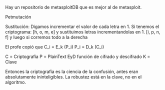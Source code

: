 Hay un repositorio de metasploitDB que es mejor al de metasploit.


Petmutación

Sustitución: Digamos incrementar el valor de cada letra en 1.
Si tenemos el criptograma:
[h, o, m, e] y sustituimos letras incrementandolas en 1.
[i, p, n, f] y luego si corremos todo a la derecha

<!-- C_i = (P_i + K_i) mod 27
Además 
C_i = E_k (P_i) = (P_i + K_i) mod 27

Donde:
C_i = Letra cifrada
P_i = Letra original
K_i = Letra de la clave
E_k = Función de cifrado
27 = Número de letras en el alfabeto -->

El profe copió que
C_i = E_k (P_i)
P_i = D_k (C_i)

C = Criptografía
P = PlainText
EyD función de cifrado y descifrado
K = Clave

Entonces la criptografía es la ciencia de la confusión, antes eran absolutamente ininteligibles.
La robustez está en la clave, no en el algoritmo.